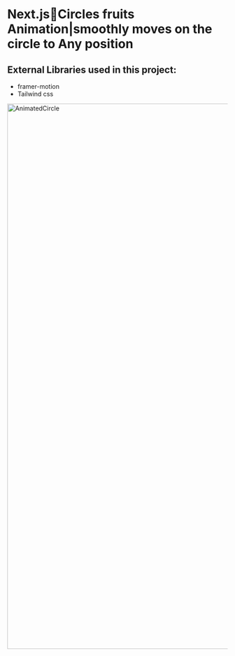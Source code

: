 <h1>Next.js🌟Circles fruits Animation|smoothly moves on the circle to Any position</h1>

<h2>External Libraries used in this project:</h2>

<ul>
  <li>framer-motion</li>
  <li>Tailwind css</li>
</ul>

<img width="1249" alt="AnimatedCircle" src="https://github.com/Arilifecom/AnimatedCircle/assets/97996784/ebe541a1-5bd9-4e63-9de0-e7a118f2b422">

